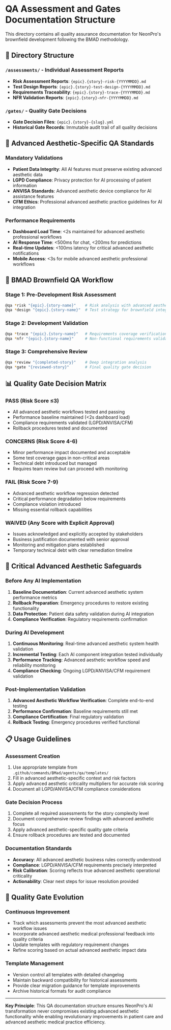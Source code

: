 # QA Assessment and Gates Documentation Structure

This directory contains all quality assurance documentation for NeonPro's brownfield development
following the BMAD methodology.

## 📁 Directory Structure

### `/assessments/` - Individual Assessment Reports

- **Risk Assessment Reports**: `{epic}.{story}-risk-{YYYYMMDD}.md`
- **Test Design Reports**: `{epic}.{story}-test-design-{YYYYMMDD}.md`
- **Requirements Traceability**: `{epic}.{story}-trace-{YYYYMMDD}.md`
- **NFR Validation Reports**: `{epic}.{story}-nfr-{YYYYMMDD}.md`

### `/gates/` - Quality Gate Decisions

- **Gate Decision Files**: `{epic}.{story}-{slug}.yml`
- **Historical Gate Records**: Immutable audit trail of all quality decisions

## 🏥 Advanced Aesthetic-Specific QA Standards

### Mandatory Validations

- **Patient Data Integrity**: All AI features must preserve existing advanced aesthetic data
- **LGPD Compliance**: Privacy protection for AI processing of patient information
- **ANVISA Standards**: Advanced aesthetic device compliance for AI assistance features
- **CFM Ethics**: Professional advanced aesthetic practice guidelines for AI integration

### Performance Requirements

- **Dashboard Load Time**: <2s maintained for advanced aesthetic professional workflows
- **AI Response Time**: <500ms for chat, <200ms for predictions
- **Real-time Updates**: <100ms latency for critical advanced aesthetic notifications
- **Mobile Access**: <3s for mobile advanced aesthetic professional workflows

## 🎯 BMAD Brownfield QA Workflow

### Stage 1: Pre-Development Risk Assessment

```bash
@qa *risk "{epic}.{story-name}"    # Risk analysis with advanced aesthetic context
@qa *design "{epic}.{story-name}"  # Test strategy for brownfield integration
```

### Stage 2: Development Validation

```bash
@qa *trace "{epic}.{story-name}"   # Requirements coverage verification
@qa *nfr "{epic}.{story-name}"     # Non-functional requirements validation
```

### Stage 3: Comprehensive Review

```bash
@qa *review "{completed-story}"    # Deep integration analysis
@qa *gate "{reviewed-story}"       # Final quality gate decision
```

## 📊 Quality Gate Decision Matrix

### PASS (Risk Score ≤3)

- All advanced aesthetic workflows tested and passing
- Performance baseline maintained (<2s dashboard load)
- Compliance requirements validated (LGPD/ANVISA/CFM)
- Rollback procedures tested and documented

### CONCERNS (Risk Score 4-6)

- Minor performance impact documented and acceptable
- Some test coverage gaps in non-critical areas
- Technical debt introduced but managed
- Requires team review but can proceed with monitoring

### FAIL (Risk Score 7-9)

- Advanced aesthetic workflow regression detected
- Critical performance degradation below requirements
- Compliance violation introduced
- Missing essential rollback capabilities

### WAIVED (Any Score with Explicit Approval)

- Issues acknowledged and explicitly accepted by stakeholders
- Business justification documented with senior approval
- Monitoring and mitigation plans established
- Temporary technical debt with clear remediation timeline

## 🚨 Critical Advanced Aesthetic Safeguards

### Before Any AI Implementation

1. **Baseline Documentation**: Current advanced aesthetic system performance metrics
2. **Rollback Preparation**: Emergency procedures to restore existing functionality
3. **Data Protection**: Patient data safety validation during AI integration
4. **Compliance Verification**: Regulatory requirements confirmation

### During AI Development

1. **Continuous Monitoring**: Real-time advanced aesthetic system health validation
2. **Incremental Testing**: Each AI component integration tested individually
3. **Performance Tracking**: Advanced aesthetic workflow speed and reliability monitoring
4. **Compliance Checking**: Ongoing LGPD/ANVISA/CFM requirement validation

### Post-Implementation Validation

1. **Advanced Aesthetic Workflow Verification**: Complete end-to-end testing
2. **Performance Confirmation**: Baseline requirements still met
3. **Compliance Certification**: Final regulatory validation
4. **Rollback Testing**: Emergency procedures verified functional

## 📋 Usage Guidelines

### Assessment Creation

1. Use appropriate template from `.github/commands/BMad/agents/qa/templates/`
2. Fill in advanced aesthetic-specific context and risk factors
3. Apply advanced aesthetic criticality multipliers for accurate risk scoring
4. Document all LGPD/ANVISA/CFM compliance considerations

### Gate Decision Process

1. Complete all required assessments for the story complexity level
2. Document comprehensive review findings with advanced aesthetic focus
3. Apply advanced aesthetic-specific quality gate criteria
4. Ensure rollback procedures are tested and documented

### Documentation Standards

- **Accuracy**: All advanced aesthetic business rules correctly understood
- **Compliance**: LGPD/ANVISA/CFM requirements precisely interpreted
- **Risk Calibration**: Scoring reflects true advanced aesthetic operational criticality
- **Actionability**: Clear next steps for issue resolution provided

## 🔄 Quality Gate Evolution

### Continuous Improvement

- Track which assessments prevent the most advanced aesthetic workflow issues
- Incorporate advanced aesthetic medical professional feedback into quality criteria
- Update templates with regulatory requirement changes
- Refine scoring based on actual advanced aesthetic impact data

### Template Management

- Version control all templates with detailed changelog
- Maintain backward compatibility for historical assessments
- Provide clear migration guidance for template improvements
- Archive historical formats for audit compliance

---

**Key Principle**: This QA documentation structure ensures NeonPro's AI transformation never
compromises existing advanced aesthetic functionality while enabling revolutionary improvements in patient
care and advanced aesthetic medical practice efficiency.
